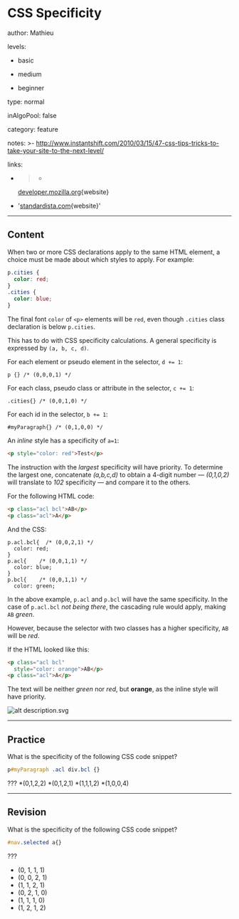 # CSS Specificity
author: Mathieu

levels:

  - basic

  - medium

  - beginner

type: normal

inAlgoPool: false

category: feature

notes: >-
  http://www.instantshift.com/2010/03/15/47-css-tips-tricks-to-take-your-site-to-the-next-level/

links:

  - >-
    [developer.mozilla.org](https://developer.mozilla.org/en-US/docs/Web/CSS/Specificity){website}

  - '[standardista.com](http://standardista.com/css3/css-specificity/){website}'

---
## Content

When two or more CSS declarations apply to the same HTML element, a choice must be made about which styles to apply. For example:
```css
p.cities {
  color: red;
}
.cities {
  color: blue;
}
```
The final font `color` of `<p>` elements will be `red`, even though `.cities` class
 declaration is below `p.cities`.

This has to do with CSS specificity calculations. A general specificity is expressed by `(a, b, c, d)`.

For each element or pseudo element in the selector, `d += 1`:
```
p {} /* (0,0,0,1) */
```

For each class, pseudo class or attribute in the selector, `c += 1`:
```
.cities{} /* (0,0,1,0) */
```

For each id in the selector, `b += 1`:
```
#myParagraph{} /* (0,1,0,0) */
```

An _inline_ style has a specificity of `a=1`:
```HTML
<p style="color: red">Test</p>
```

The instruction with the *largest* specificity will have priority. To determine the largest one, concatenate *(a,b,c,d)* to obtain a 4-digit number — *(0,1,0,2)* will translate to *102* specificity — and compare it to the others.

For the following HTML code:
```html
<p class="acl bcl">AB</p>
<p class="acl">A</p>
```
And the CSS:
```
p.acl.bcl{  /* (0,0,2,1) */
  color: red;
}
p.acl{    /* (0,0,1,1) */
  color: blue;
}
p.bcl{    /* (0,0,1,1) */
  color: green;
```
In the above example, `p.acl` and `p.bcl` will have the same specificity. In the case of `p.acl.bcl` *not being there*, the cascading rule would apply, making `AB` *green*.

However, because the selector with two classes has a higher specificity, `AB` will be *red*.

If the HTML looked like this:
```html
<p class="acl bcl"
  style="color: orange">AB</p>
<p class="acl">A</p>
```
The text will be neither *green* nor *red*, but **orange**, as the inline style will have priority.

![alt description.svg](%253Csvg%2520viewBox%253D%25220%25200%2520300%2520800%2522%2520height%253D%2522auto%2522%2520xmlns%253D%2522http%253A%252F%252Fwww.w3.org%252F2000%252Fsvg%2522%253E%253Ctext%2520y%253D%252250%2522%2520fill%253D%2522red%2522%2520font-family%253D%2522'Roboto'%252C%2520sans-serif%2522%2520font-size%253D%252240%2522%253Eaclass%2520%252B%2520bclass%253C%252Ftext%253E%253Ctext%2520y%253D%2522110%2522%2520fill%253D%2522%252300f%2522%2520font-family%253D%2522'Roboto'%252C%2520sans-serif%2522%2520font-size%253D%252240%2522%253Eaclass%253C%252Ftext%253E%253Ctext%2520y%253D%2522170%2522%2520fill%253D%2522%25230f0%2522%2520font-family%253D%2522'Roboto'%252C%2520sans-serif%2522%2520font-size%253D%252240%2522%253Ebclass%253C%252Ftext%253E%253Ctext%2520y%253D%2522230%2522%2520fill%253D%2522orange%2522%2520font-family%253D%2522'Roboto'%252C%2520sans-serif%2522%2520font-size%253D%252240%2522%253Eaclass%2520%252B%2520bclass%2520%252B%2520inline%253C%252Ftext%253E%253C%252Fsvg%253E)

---
## Practice

What is the specificity of the following CSS code snippet?
```css
p#myParagraph .acl div.bcl {}
```

???
*(0,1,2,2)
*(0,1,2,1)
*(1,1,1,2)
*(1,0,0,4)

---
## Revision

What is the specificity of the following CSS code snippet?
```css
#nav.selected a{}
```

???
* (0, 1, 1, 1)
* (0, 0, 2, 1)
* (1, 1, 2, 1)
* (0, 2, 1, 0)
* (1, 1, 1, 0)
* (1, 2, 1, 2)
